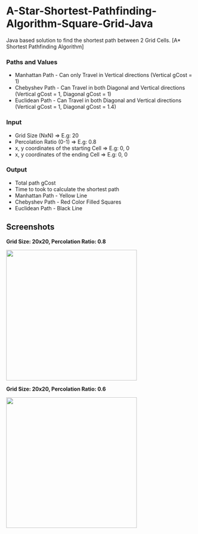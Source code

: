 # A-Star-Shortest-Pathfinding-Algorithm-Square-Grid-Java

Java based solution to find the shortest path between 2 Grid Cells. [A* Shortest Pathfinding Algorithm]

### Paths and Values
- Manhattan Path - Can only Travel in Vertical directions (Vertical gCost = 1)
- Chebyshev Path - Can Travel in both Diagonal and Vertical directions (Vertical gCost = 1, Diagonal gCost = 1)
- Euclidean Path - Can Travel in both Diagonal and Vertical directions (Vertical gCost = 1, Diagonal gCost = 1.4)

### Input
- Grid Size (NxN) => E.g: 20
- Percolation Ratio (0-1) => E.g: 0.8
- x, y  coordinates of the starting Cell => E.g: 0, 0
- x, y  coordinates of the ending Cell => E.g: 0, 0

### Output
- Total path gCost 
- Time to took to calculate the shortest path
- Manhattan Path - Yellow Line
- Chebyshev Path - Red Color Filled Squares
- Euclidean Path - Black Line

## Screenshots

**Grid Size: 20x20, Percolation Ratio: 0.8**

<img src="http://i.imgur.com/TK91JQ9.png" width="350">

**Grid Size: 20x20, Percolation Ratio: 0.6**

<img src="http://i.imgur.com/tJH5BUp.png" width="350">

